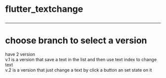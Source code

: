 # flutter_textchange<hr>
# choose branch to select a version
have 2 version<br>
v.1 is a version that save a text in the list and then use text index to change text<br>
v.2 is a version that just change a text by click a button an set state on it

